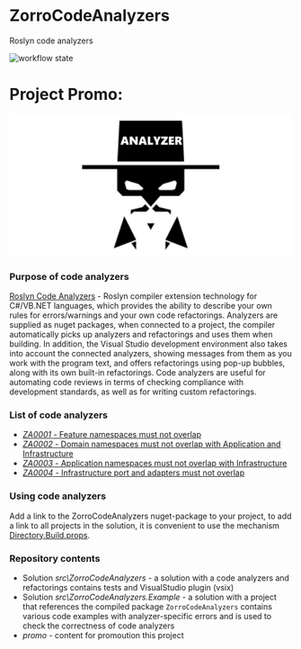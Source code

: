 # ZorroCodeAnalyzers

Roslyn code analyzers

![workflow state](https://github.com/omsdotnet/ZorroCodeAnalyzers/actions/workflows/dotnet.yml/badge.svg?event=push)


# Project Promo:

![1](https://github.com/omsdotnet/ZorroCodeAnalyzers/blob/main/promo/640x320.png?raw=true)


### Purpose of code analyzers

[Roslyn Code Analyzers](https://docs.microsoft.com/en-us/dotnet/csharp/roslyn-sdk/) - Roslyn compiler extension technology for C#/VB.NET languages, which provides the ability to describe your own rules for errors/warnings and your own code refactorings. Analyzers are supplied as nuget packages, when connected to a project, the compiler automatically picks up analyzers and refactorings and uses them when building. In addition, the Visual Studio development environment also takes into account the connected analyzers, showing messages from them as you work with the program text, and offers refactorings using pop-up bubbles, along with its own built-in refactorings.
Code analyzers are useful for automating code reviews in terms of checking compliance with development standards, as well as for writing custom refactorings.


### List of code analyzers

* [*ZA0001* - Feature namespaces must not overlap](https://github.com/omsdotnet/ZorroCodeAnalyzers/wiki/ZA0001)
* [*ZA0002* - Domain namespaces must not overlap with Application and Infrastructure](https://github.com/omsdotnet/ZorroCodeAnalyzers/wiki/ZA0002)
* [*ZA0003* - Application namespaces must not overlap with Infrastructure](https://github.com/omsdotnet/ZorroCodeAnalyzers/wiki/ZA0003)
* [*ZA0004* - Infrastructure port and adapters must not overlap](https://github.com/omsdotnet/ZorroCodeAnalyzers/wiki/ZA0004)


### Using code analyzers

Add a link to the ZorroCodeAnalyzers nuget-package to your project, to add a link to all projects in the solution, it is convenient to use the mechanism
[Directory.Build.props](https://docs.microsoft.com/en-us/visualstudio/msbuild/customize-your-build?view=vs-2019#directorybuildprops-and-directorybuildtargets).


### Repository contents

* Solution *src\ZorroCodeAnalyzers* - a solution with a code analyzers and refactorings contains tests and VisualStudio plugin (vsix)
* Solution *src\ZorroCodeAnalyzers.Example* - a solution with a project that references the compiled package ```ZorroCodeAnalyzers``` contains various code examples with analyzer-specific errors and is used to check the correctness of code analyzers
* *promo* - content for promoution this project
